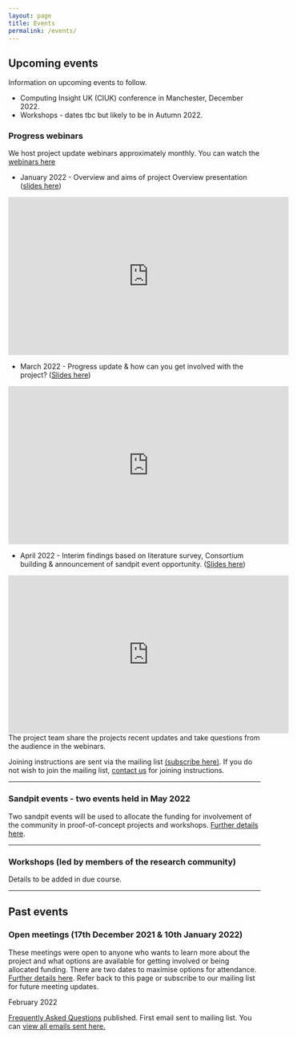 ```yaml
---
layout: page
title: Events
permalink: /events/
---
```

## Upcoming events
Information on upcoming events to follow.
* Computing Insight UK (CIUK) conference in Manchester, December 2022. 
* Workshops - dates tbc but likely to be in Autumn 2022.

### Progress webinars

We host project update webinars approximately monthly. You can watch the [webinars here](/resources/)

* January 2022 - Overview and aims of project
  Overview presentation ([slides here](https://doi.org/10.5281/zenodo.5846587)) 

<iframe width="560" height="315" src="https://www.youtube.com/embed/DjoFp8sH1QM" title="YouTube video player" frameborder="0" allow="accelerometer; autoplay; clipboard-write; encrypted-media; gyroscope; picture-in-picture" allowfullscreen></iframe>

* March 2022 - Progress update & how can you get involved with the project? ([Slides here](https://doi.org/10.5281/zenodo.6320839)) 

<iframe width="560" height="315" src="https://www.youtube.com/embed/dtYP4iRMm9E" title="YouTube video player" frameborder="0" allow="accelerometer; autoplay; clipboard-write; encrypted-media; gyroscope; picture-in-picture" allowfullscreen></iframe>

* April 2022 - Interim findings based on literature survey, Consortium building & announcement of sandpit event opportunity. ([Slides here](https://doi.org/10.5281/zenodo.6461181)) 

<iframe width="560" height="315" src="https://www.youtube.com/embed/NpUAvLFgYOA" title="YouTube video player" frameborder="0" allow="accelerometer; autoplay; clipboard-write; encrypted-media; gyroscope; picture-in-picture" allowfullscreen></iframe>
The project team share the projects recent updates and take questions from the audience in the webinars.

Joining instructions are sent via the mailing list [(subscribe here)](/subscribe). If you do not wish to join the mailing list, [contact us](/contact/) for joining instructions. 

---

### Sandpit events - two events held in May 2022

Two sandpit events will be used to allocate the funding for involvement of the community in proof-of-concept projects and workshops. [Further details here](/sandpit/). 

---

### Workshops (led by members of the research community)

Details to be added in due course. 


--- 

## Past events

### Open meetings (17th December 2021 & 10th January 2022) 

These meetings were open to anyone who wants to learn more about the project and what options are available for getting involved or being allocated funding. There are two dates to maximise options for attendance. [Further details here](/open-meetings/). 
Refer back to this page or subscribe to our mailing list for future meeting updates.

February 2022

[Frequently Asked Questions](/faq/) published.
First email sent to mailing list. You can [view all emails sent here.](https://us13.campaign-archive.com/home/?u=1cfa57a9f54737c238fcdcbb2&id=35f8280918) 

